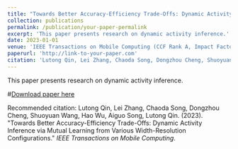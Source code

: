 ```yaml
---
title: "Towards Better Accuracy-Efficiency Trade-Offs: Dynamic Activity Inference via Mutual Learning from Various Width-Resolution Configurations"
collection: publications
permalink: /publication/your-paper-permalink
excerpt: 'This paper presents research on dynamic activity inference.'
date: 2023-01-01
venue: 'IEEE Transactions on Mobile Computing (CCF Rank A, Impact Factor: 7.9)'
paperurl: 'http://link-to-your-paper.com'
citation: 'Lutong Qin, Lei Zhang, Chaoda Song, Dongzhou Cheng, Shuoyuan Wang, Hao Wu, Aiguo Song, Lutong Qin. (2023). "Towards Better Accuracy-Efficiency Trade-Offs: Dynamic Activity Inference via Mutual Learning from Various Width-Resolution Configurations." <i>IEEE Transactions on Mobile Computing</i>.'
---
```


This paper presents research on dynamic activity inference.

#[Download paper here](http://link-to-your-paper.com)

Recommended citation: Lutong Qin, Lei Zhang, Chaoda Song, Dongzhou Cheng, Shuoyuan Wang, Hao Wu, Aiguo Song, Lutong Qin. (2023). "Towards Better Accuracy-Efficiency Trade-Offs: Dynamic Activity Inference via Mutual Learning from Various Width-Resolution Configurations." <i>IEEE Transactions on Mobile Computing</i>.
